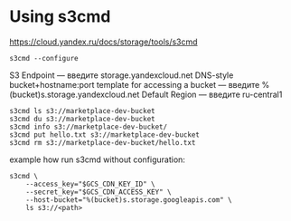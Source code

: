 # Using s3cmd

https://cloud.yandex.ru/docs/storage/tools/s3cmd


```
s3cmd --configure
```

S3 Endpoint — введите storage.yandexcloud.net
DNS-style bucket+hostname:port template for accessing a bucket — введите %(bucket)s.storage.yandexcloud.net
Default Region — введите ru-central1

```
s3cmd ls s3://marketplace-dev-bucket
s3cmd du s3://marketplace-dev-bucket
s3cmd info s3://marketplace-dev-bucket/
s3cmd put hello.txt s3://marketplace-dev-bucket
s3cmd rm s3://marketplace-dev-bucket/hello.txt
```

example how run s3cmd without configuration:
```
s3cmd \
    --access_key="$GCS_CDN_KEY_ID" \
    --secret_key="$GCS_CDN_ACCESS_KEY" \
    --host-bucket="%(bucket)s.storage.googleapis.com" \
    ls s3://<path>
```